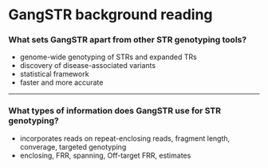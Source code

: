 # GangSTR background reading

### What sets GangSTR apart from other STR genotyping tools?

- genome-wide genotyping of STRs and expanded TRs
- discovery of disease-associated variants
- statistical framework
- faster and more accurate

---

### What types of information does GangSTR use for STR genotyping?

- incorporates reads on repeat-enclosing reads, fragment length, converage, targeted genotyping
- enclosing, FRR, spanning, Off-target FRR, estimates
